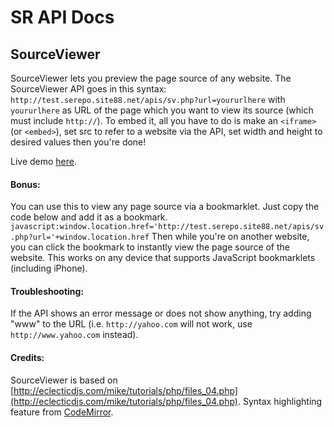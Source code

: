 # SR API Docs

## SourceViewer
SourceViewer lets you preview the page source of any website.
The SourceViewer API goes in this syntax: ```http://test.serepo.site88.net/apis/sv.php?url=yoururlhere```
with ```yoururlhere``` as URL of the page which you want to view its source (which must include ```http://```).
To embed it, all you have to do is make an ```<iframe>``` (or ```<embed>```), set src to refer to a website via the API,
set width and height to desired values then you're done!

Live demo [here](http://test.serepo.site88.net/apis/sourceviewerdemo.html).

#### Bonus:
You can use this to view any page source via a bookmarklet.
Just copy the code below and add it as a bookmark.
```javascript:window.location.href='http://test.serepo.site88.net/apis/sv.php?url='+window.location.href```
Then while you're on another website, you can click the bookmark to instantly view the page source of the website.
This works on any device that supports JavaScript bookmarklets (including iPhone).

#### Troubleshooting:
If the API shows an error message or does not show anything, try adding "www" to the URL (i.e. ```http://yahoo.com``` will not work, use ```http://www.yahoo.com``` instead).

#### Credits:
SourceViewer is based on [http://eclecticdjs.com/mike/tutorials/php/files_04.php](http://eclecticdjs.com/mike/tutorials/php/files_04.php).
Syntax highlighting feature from [CodeMirror](http://codemirror.net/).